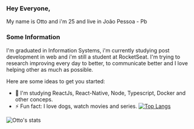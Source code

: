 ### Hey Everyone, 

My name is Otto and i'm 25 and live in João Pessoa - Pb

### Some Information
I'm graduated in Information Systems, i'm currently studying post development in web and i'm still a student at RocketSeat. 
I'm trying to research improving every day to better, to communicate better and I love helping other as much as possible.


Here are some ideas to get you started:

- 🌱 I'm studying ReactJs, React-Native, Node, Typescript, Docker and other conceps. 
- ⚡ Fun fact: I love dogs, watch movies and series. 
[![Top Langs](https://github-readme-stats.vercel.app/api/top-langs/?username=OttoSouza&layout=compact&hide_border=true)](https://github.com/OttoSouza/github-readme-stats)

<img align="left" alt="Otto's stats" src="https://github-readme-stats.codestackr.vercel.app/api?username=OttoSouza&show_icons=true&hide_border=true" />
